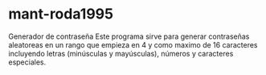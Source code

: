# mant-roda1995
Generador de contraseña 
Este programa sirve para generar contraseñas aleatoreas en un rango que empieza en 4 y como maximo de 16 caracteres incluyendo letras (minúsculas y mayúsculas), números y caracteres especiales. 